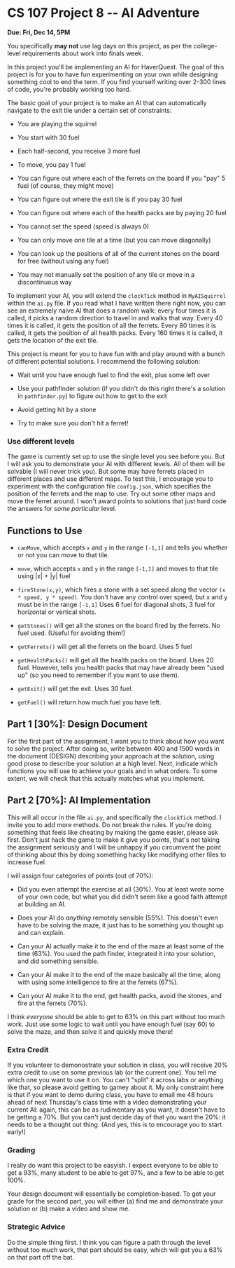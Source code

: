 # CS 107 Project 8 -- AI Adventure

**Due: Fri, Dec 14, 5PM**

You specifically **may not** use lag days on this project, as per the
college-level requirements about work into finals week.

In this project you'll be implementing an AI for HaverQuest. The goal
of this project is for you to have fun experimenting on your own while
designing something cool to end the term. If you find yourself writing
over 2-300 lines of code, you're probably working too hard.

The basic goal of your project is to make an AI that can automatically
navigate to the exit tile under a certain set of constraints:

- You are playing the squirrel

- You start with 30 fuel

- Each half-second, you receive 3 more fuel

- To move, you pay 1 fuel

- You can figure out where each of the ferrets on the board if you
  "pay" 5 fuel (of course, they might move)

- You can figure out where the exit tile is if you pay 30 fuel

- You can figure out where each of the health packs are by paying 20
  fuel

- You cannot set the speed (speed is always 0)

- You can only move one tile at a time (but you can move diagonally)

- You can look up the positions of all of the current stones on the
  board for free (without using any fuel)

- You may not manually set the position of any tile or move in a
  discontinuous way

To implement your AI, you will extend the `clockTick` method in
`MyAISquirrel` within the `ai.py` file. If you read what I have
written there right now, you can see an extremely naive AI that does a
random walk: every four times it is called, it picks a random
direction to travel in and walks that way. Every 40 times it is
called, it gets the position of all the ferrets. Every 80 times it is
called, it gets the position of all health packs. Every 160 times it
is called, it gets the location of the exit tile.

This project is meant for you to have fun with and play around with a
bunch of different potential solutions. I recommend the following
solution:

- Wait until you have enough fuel to find the exit, plus some left
  over

- Use your pathfinder solution (if you didn't do this right there's a
  solution in `pathfinder.py`) to figure out how to get to the exit

- Avoid getting hit by a stone

- Try to make sure you don't hit a ferret!

### Use different levels

The game is currently set up to use the single level you see before
you. But I will ask you to demonstrate your AI with different
levels. All of them will be solvable (I will never trick you). But
some may have ferrets placed in different places and use different
maps. To test this, I encourage you to experiment with the
configuration file `config.json`, which specifies the position of the
ferrets and the map to use. Try out some other maps and move the
ferret around. I won't award points to solutions that just hard code
the answers for *some particular* level.

## Functions to Use

- `canMove`, which accepts `x` and `y` in the range `[-1,1]` and tells
  you whether or not you can move to that tile.

- `move`, which accepts `x` and `y` in the range `[-1,1]` and moves to
  that tile using |x| + |y| fuel

- `fireStone(x,y)`, which fires a stone with a set speed along the
  vector `(x * speed, y * speed)`. You don't have any control over
  speed, but x and y must be in the range `[-1,1]` Uses 6 fuel for
  diagonal shots, 3 fuel for horizontal or vertical shots.

- `getStones()` will get all the stones on the board fired by the
  ferrets. No fuel used. (Useful for avoiding them!)

- `getFerrets()` will get all the ferrets on the board. Uses 5 fuel

- `getHealthPacks()` will get all the health packs on the board. Uses 20
  fuel. However, tells you health packs that may have already been
  "used up" (so you need to remember if you want to use them).
  
- `getExit()` will get the exit. Uses 30 fuel.

- `getFuel()` will return how much fuel you have left.

## Part 1 [30%]: Design Document

For the first part of the assignment, I want you to think about how
you want to solve the project. After doing so, write between 400 and
1500 words in the document (DESIGN) describing your approach at the
solution, using good prose to describe your solution at a high
level. Next, indicate which functions you will use to achieve your
goals and in what orders. To some extent, we will check that this
actually matches what you implement.

## Part 2 [70%]: AI Implementation

This will all occur in the file `ai.py`, and specifically the
`clockTick` method. I invite you to add more methods. Do not break the
rules. If you're doing something that feels like cheating by making
the game easier, please ask first. Don't just hack the game to make it
give you points, that's not taking the assignment seriously and I will
be unhappy if you circumvent the point of thinking about this by doing
something hacky like modifying other files to increase fuel.

I will assign four categories of points (out of 70%):

- Did you even attempt the exercise at all (30%). You at least wrote
  some of your own code, but what you did didn't seem like a good
  faith attempt at building an AI.

- Does your AI do *anything* remotely sensible (55%). This doesn't
  even have to be solving the maze, it just has to be something you
  thought up and can explain.

- Can your AI actually make it to the end of the maze at least some of
  the time (63%). You used the path finder, integrated it into your
  solution, and did something sensible.

- Can your AI make it to the end of the maze basically all the time,
  along with using some intelligence to fire at the ferrets (67%).

- Can your AI make it to the end, get health packs, avoid the stones,
  and fire at the ferrets (70%).

I think *everyone* should be able to get to 63% on this part without
too much work. Just use some logic to wait until you have enough fuel
(say 60) to solve the maze, and then solve it and quickly move there!

### Extra Credit

If you volunteer to demonostrate your solution in class, you will
receive 20% extra credit to use on some previous lab (or the current
one). You tell me which one you want to use it on. You can't "split"
it across labs or anything like that, so please avoid getting to gamey
about it. My only constraint here is that if you want to demo during
class, you have to email me 48 hours ahead of next Thursday's class
time with a video demonstrating your current AI: again, this can be as
rudimentary as you want, it doesn't have to be getting a 70%. But you
can't just decide day of that you want the 20%: it needs to be a
thought out thing. (And yes, this is to encourage you to start early!)

### Grading

I really do want this project to be easyish. I expect everyone to be
able to get a 93%, many student to be able to get 97%, and a few to be
able to get 100%.

Your design document will essentially be completion-based.  To get
your grade for the second part, you will either (a) find me and
demonstrate your solution or (b) make a video and show me.

### Strategic Advice

Do the simple thing first. I think you can figure a path through the
level without too much work, that part should be easy, which will get
you a 63% on that part off the bat.
